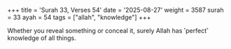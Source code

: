 +++
title = 'Surah 33, Verses 54'
date = '2025-08-27'
weight = 3587
surah = 33
ayah = 54
tags = ["allah", "knowledge"]
+++

Whether you reveal something or conceal it, surely Allah has ˹perfect˺ knowledge of all things.